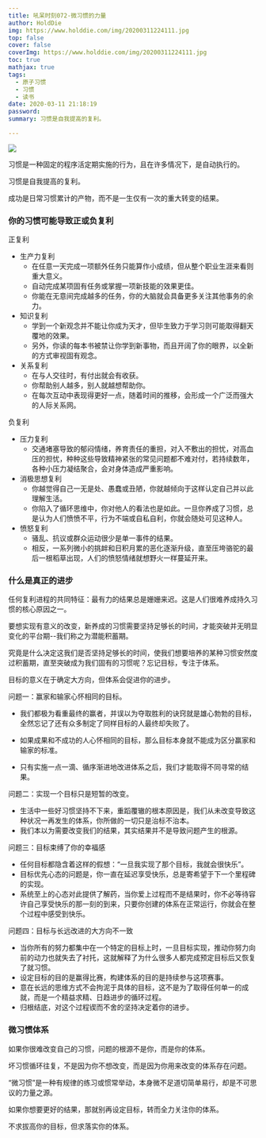 ```yaml
---
title: 吼呆时刻072-微习惯的力量
author: HoldDie
img: https://www.holddie.com/img/20200311224111.jpg
top: false
cover: false
coverImg: https://www.holddie.com/img/20200311224111.jpg
toc: true
mathjax: true
tags:
  - 原子习惯
  - 习惯
  - 读书
date: 2020-03-11 21:18:19
password:
summary: 习惯是自我提高的复利。

---
```




![](https://www.holddie.com/img/20200311224111.jpg)



习惯是一种固定的程序活定期实施的行为，且在许多情况下，是自动执行的。

习惯是自我提高的复利。

成功是日常习惯累计的产物，而不是一生仅有一次的重大转变的结果。



### **你的习惯可能导致正或负复利**

正复利

- 生产力复利
  - 在任意一天完成一项额外任务只能算作小成绩，但从整个职业生涯来看则重大意义。
  - 自动完成某项固有任务或掌握一项新技能的效果更佳。
  - 你能在无意间完成越多的任务，你的大脑就会具备更多关注其他事务的余力。
- 知识复利
  - 学到一个新观念并不能让你成为天才，但毕生致力于学习则可能取得翻天覆地的效果。
  - 另外，你读的每本书被禁让你学到新事物，而且开阔了你的眼界，以全新的方式审视固有观念。
- 关系复利
  - 在与人交往时，有付出就会有收获。
  - 你帮助别人越多，别人就越想帮助你。
  - 在每次互动中表现得更好一点，随着时间的推移，会形成一个广泛而强大的人际关系网。

负复利

- 压力复利
  - 交通堵塞导致的郁闷情绪，养育责任的重担，对入不敷出的担忧，对高血压的担忧，种种这些导致精神紧张的常见问题都不难对付，若持续数年，各种小压力凝结聚合，会对身体造成严重影响。
- 消极思想复利
  - 你越觉得自己一无是处、愚蠢或丑陋，你就越倾向于这样认定自己并以此理解生活。
  - 你陷入了循环思维中，你对他人的看法也是如此。一旦你养成了习惯，总是认为人们愤愤不平，行为不端或自私自利，你就会随处可见这种人。
- 愤怒复利
  - 骚乱、抗议或群众运动很少是单一事件的结果。
  - 相反，一系列微小的挑衅和日积月累的恶化逐渐升级，直至压垮骆驼的最后一根稻草出现，人们的愤怒情绪就想野火一样蔓延开来。

### **什么是真正的进步**

任何复利进程的共同特征：最有力的结果总是姗姗来迟。这是人们很难养成持久习惯的核心原因之一。

要想实现有意义的改变，新养成的习惯需要坚持足够长的时间，才能突破并无明显变化的平台期--我们称之为潜能积蓄期。

究竟是什么决定这我们是否坚持足够长的时间，使我们想要培养的某种习惯安然度过积蓄期，直至突破成为我们固有的习惯呢？忘记目标，专注于体系。

目标的意义在于确定大方向，但体系会促进你的进步。



问题一：赢家和输家心怀相同的目标。

- 我们都极为看重最终的赢者，并误以为夺取胜利的诀窍就是雄心勃勃的目标，全然忘记了还有众多制定了同样目标的人最终却失败了。

- 如果成果和不成功的人心怀相同的目标，那么目标本身就不能成为区分赢家和输家的标准。
- 只有实施一点一滴、循序渐进地改进体系之后，我们才能取得不同寻常的结果。

问题二：实现一个目标只是短暂的改变。

- 生活中一些好习惯坚持不下来，重蹈覆辙的根本原因是，我们从未改变导致这种状况一再发生的体系，你所做的一切只是治标不治本。
- 我们本以为需要改变我们的结果，其实结果并不是导致问题产生的根源。

问题三：目标束缚了你的幸福感

- 任何目标都隐含着这样的假想：“一旦我实现了那个目标，我就会很快乐”。
- 目标优先心态的问题是，你一直在延迟享受快乐，总是寄希望于下一个里程碑的实现。
- 系统至上的心态对此提供了解药，当你爱上过程而不是结果时，你不必等待容许自己享受快乐的那一刻的到来，只要你创建的体系在正常运行，你就会在整个过程中感受到快乐。

问题四：目标与长远改进的大方向不一致

- 当你所有的努力都集中在一个特定的目标上时，一旦目标实现，推动你努力向前的动力也就失去了衬托，这就解释了为什么很多人都完成预定目标后又恢复了就习惯。
- 设定目标的目的是赢得比赛，构建体系的目的是持续参与这项赛事。
- 意在长远的思维方式不会拘泥于具体的目标，这不是为了取得任何单一的成就，而是一个精益求精、日趋进步的循环过程。
- 归根结底，对这个过程锲而不舍的坚持决定着你的进步。

### 微习惯体系

如果你很难改变自己的习惯，问题的根源不是你，而是你的体系。

坏习惯循环往复，不是因为你不想改变，而是因为你用来改变的体系存在问题。

“微习惯”是一种有规律的练习或惯常举动，本身微不足道切简单易行，却是不可思议的力量之源。

如果你想要更好的结果，那就别再设定目标，转而全力关注你的体系。

不求拔高你的目标，但求落实你的体系。